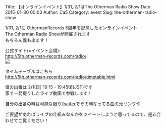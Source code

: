 Title: 【オンラインイベント】1/31, 2/1はThe Otherman Radio Show
Date: 2015-01-30 00:03
Author: Ca5
Category: event
Slug: the-otherman-radio-show

1/31, 2/1に OthermanRecords 5周年を記念したオンラインイベント  
The Otherman Radio Showが開催されます  
もちろん僕も出ます！

公式サイト(=イベント会場):  
[http://5th.otherman-records.com/radio/  
![](http://5th.otherman-records.com/images/banner_radio.jpg)  
](http://5th.otherman-records.com/radio/)

タイムテーブルはこちら  
<http://5th.otherman-records.com/radio/timetable.html>

僕の出番は 2/1(日) 19:15 - 19:45頃(JST)です  
家で一発撮りしたライブ動画で参戦します！

自分の出番の時は可能な限り[Twitter](https://twitter.com/Ca5)でその時なってる曲の元リンクや  

ご要望があればライブの仕組みなんかをツイートしようと思ってるので、是非合わせてご覧ください！
